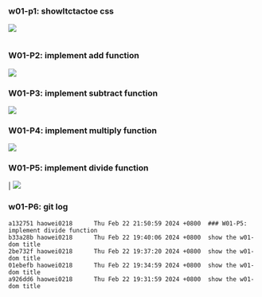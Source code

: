 ### w01-p1: showItctactoe css

![](w01-p1.png)
```

```
### W01-P2: implement add function
![](w01-p2.png)

### W01-P3: implement subtract function
 
![](w01-p3.png)
 
### W01-P4: implement multiply function
 
![](w01-p4.png)
 
### W01-P5: implement divide function
|
![](w01-p5.png)

### w01-P6: git log
```
a132751 haowei0218      Thu Feb 22 21:50:59 2024 +0800  ### W01-P5: implement divide function
b33a28b haowei0218      Thu Feb 22 19:40:06 2024 +0800  show the w01-dom title
2be732f haowei0218      Thu Feb 22 19:37:20 2024 +0800  show the w01-dom title
01ebefb haowei0218      Thu Feb 22 19:34:59 2024 +0800  show the w01-dom title
a926dd6 haowei0218      Thu Feb 22 19:31:59 2024 +0800  show the w01-dom title
```